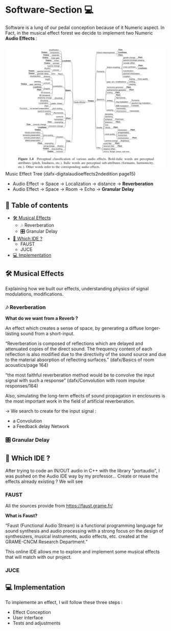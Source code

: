 # Software-Section 💻 
Software is a lung of our pedal conception because of it Numeric aspect. In Fact, in the musical effect forest we decide to implement two Numeric **Audio Effects** : 

<img src="https://github.com/lucacros/2324_Projet2A_PedaleGuitare/blob/Software-Section/img/Musiceffecttree.png" alt="Music Effect Tree" width="1000" />
Music Effect Tree (dafx-digitalaudioeffects2ndedition page15)


- Audio Effect → Space → Localization → distance → **Reverberation**
- Audio Effect → Space → Room → Echo → **Granular Delay**


## 📖 Table of contents
- [🛠 Musical Effects](#-musical-effects)
  - 🎶 Reverberation
  - 🎛️ Granular Delay
- [🔧 Which IDE ? ](#-which-ide-?)
  - FAUST
  - JUCE
- [💻  Implementation](#-implementation)

## 🛠 Musical Effects

Explaining how we built our effects, understanding physics of signal modulations, modifications.

### 🎶 Reverberation

**What do we want from a Reverb ?** 

An effect which creates a sense of space, by generating a diffuse longer-lasting sound from a short-input.

“Reverberation is composed of reflections which are delayed and attenuated copies of the direct sound. The frequency content of each reflection is also modified due to the directivity of the sound source and due to the material absorption of reflecting surfaces.” (dafx/Basics of room acoustics/page 164)

“the most faithful reverberation method would be to convolve the input signal with such a response” (dafx/Convolution with room impulse responses/164)

Also, simulating the long-term effects of sound propagation in enclosures is the most important work in the field of artificial reverberation. 


→ We search to create for the input signal : 
- a Convolution
- a Feedback delay Network


### 🎛️ Granular Delay


## 🔧 Which IDE ?

After trying to code an IN/OUT audio in C++ with the library "portaudio", I was pushed on the Audio IDE way by my professor... 
Create or reuse the effects already existing ? We will see

### FAUST

All the sources provide from https://faust.grame.fr/

**What is Faust?**

“Faust (Functional Audio Stream) is a functional programming language for sound synthesis and audio processing with a strong focus on the design of synthesizers, musical instruments, audio effects, etc. created at the GRAME-CNCM Research Department.”

This online IDE allows me to explore and implement some musical effects that will match with our project. 




### JUCE 

## 💻  Implementation

To implemente an effect, I will follow these three steps : 

- Effect Conception
- User interface
- Tests and adjustments


